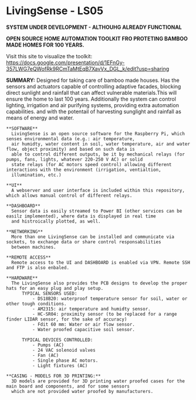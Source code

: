 # LivingSense - LS05

**SYSTEM UNDER DEVELOPMENT - ALTHOUHG ALREADY FUNCTIONAL**

**OPEN SOURCE HOME AUTOMATION TOOLKIT FRO PROTETING BAMBOO MADE HOMES FOR 100 YEARS.** 

Visit this site to visualize the toolkit: https://docs.google.com/presentation/d/1EFnGy-357LWG7eQWofRk9RCmTaMtEqB7XavVx_DGL_k/edit?usp=sharing

**SUMMARY:** Designed for taking care of bamboo made houses. Has the sensors and actuators capable of controlling adaptive facades, blocking direct sunlight and rainfall that can affect vulnerable materials.This will ensure the home to last 100 years.
Additionally the system can control lighting, irrigation and air purifying systems, providing extra automation capabilities.
and with the potentail of harvesting sunglight and rainfall as means of energy and water.

    **SOFTWARE**
      LivingSense is an open source software for the Raspberry Pi, which senses environmental data (e.g.: air temperature, 
      air humidty, water content in soil, water temperature, air and water flow, object proximity) and based on such data is 
      able to control different outputs, be it by mechanical relays (for pumps, fans, lights, whatever 220-250 V AC) or solid 
      state relays (for AC motors speed control) allowing different interactions with the environment (irrigation, ventialtion, 
      illumination, etc.)

    **UI**
      A webserver and user interface is included within this repository, which allows manual control of different relays.

    **DASHBOARD**
      Sensor data is easily streamed to Power BI (other services can be easilz implemented), where data is displayed in real time 
      and histroically plotted, as well. 

    **NETWORKING**
      More than one LivingSense can be installed and communicate via sockets, to exchange data or share control responsabilities 
      between machines.

    **REMOTE ACCESS**
      Remote access to the UI and DASHBOARD is enabled via VPN. Remote SSH and FTP is also enbaled.

    **HARDWARE**
      The LivingSense also provides the PCB designs to develop the proper hats for an easy plug and play setup. 
          TYPICAL SENSORS USED:
              - DS18B20: waterproof temperature sensor for soil, water or other tough conditions.
              - AM2315: air temperature and humidty sensor.
              - HC-SR04: proximity sensor (to be replaced for a range finder LIDAR sensor, for the sake of accuracy)
              - Fdit 60 mm: Water or air flow sensor.
              - Water proofed capacitive soil sensor. 

          TYPICAL DEVICES CONTROLLED:
              - Pumps (AC)
              - 24 VAC solenoid valves
              - Fan (AC)
              - Single phase AC motors.
              - Light fixtures (AC)

    **CASING - MODELS FOR 3D PRINTING:**
      3D models are provided for 3D printing water proofed cases for the main board and components, and for some sensors 
      which are not provided water proofed by manufacturers.
   

